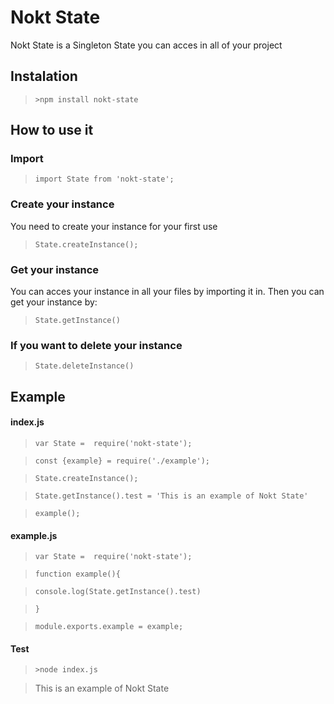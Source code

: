 # Nokt State

Nokt State is a Singleton State you can acces in all of your project

## Instalation
  >`>npm install nokt-state`

## How to use it

### Import
  >`import State from 'nokt-state';`

### Create your instance
 You need to create your instance for your first use

  >`State.createInstance();`

### Get your instance
 You can acces your instance in all your files by importing it in. Then you can get your instance by:

  >`State.getInstance()`

 ### If you want to delete your instance

  >`State.deleteInstance()`


## Example

#### index.js
>`var State =  require('nokt-state');`

>`const {example} = require('./example');`

>`State.createInstance();`

>`State.getInstance().test = 'This is an example of Nokt State'`

>`example();`


#### example.js
>`var State =  require('nokt-state');`

>`function example(){`

 >`console.log(State.getInstance().test)`

>`}`

>`module.exports.example = example;`


#### Test

>`>node index.js`

>This is an example of Nokt State
